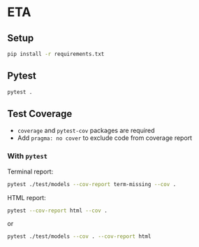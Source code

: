 # ETA

## Setup

```bash
pip install -r requirements.txt
```

## Pytest

```bash
pytest .
```

## Test Coverage

- `coverage` and `pytest-cov` packages are required
- Add `pragma: no cover` to exclude code from coverage report

### With `pytest`

Terminal report:

 ```bash
pytest ./test/models --cov-report term-missing --cov . 
 ```

HTML report:

```bash
pytest --cov-report html --cov .
```
  or 
 ```bash
pytest ./test/models --cov . --cov-report html
 ```
